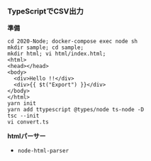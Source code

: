 

### TypeScriptでCSV出力

**準備**
```sh:
cd 2020-Node; docker-compose exec node sh
mkdir sample; cd sample;
mkdir html; vi html/index.html;
<html>
<head></head>
<body>
  <div>Hello !!</div>
  <div>{{ $t("Export") }}</div>
</body>
</html>
yarn init
yarn add ttypescript @types/node ts-node -D
tsc --init
vi convert.ts
```

**htmlパーサー**
- `node-html-parser`

